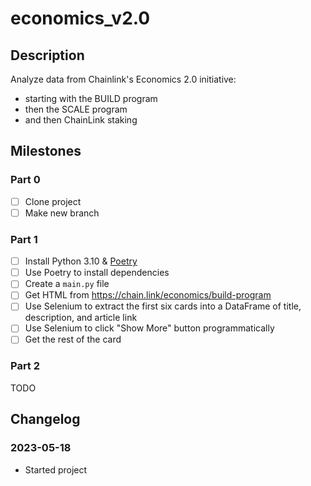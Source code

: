# economics_v2.0

## Description

Analyze data from Chainlink's Economics 2.0 initiative:
- starting with the BUILD program
- then the SCALE program
- and then ChainLink staking

## Milestones

### Part 0

- [ ] Clone project
- [ ] Make new branch

### Part 1

- [ ] Install Python 3.10 & [Poetry](https://python-poetry.org/docs/#installation)
- [ ] Use Poetry to install dependencies
- [ ] Create a `main.py` file
- [ ] Get HTML from https://chain.link/economics/build-program
- [ ] Use Selenium to extract the first six cards into a DataFrame of title, description, and article link
- [ ] Use Selenium to click "Show More" button programmatically
- [ ] Get the rest of the card

### Part 2

TODO

## Changelog

### 2023-05-18

- Started project